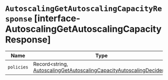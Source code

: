 # `AutoscalingGetAutoscalingCapacityResponse` [interface-AutoscalingGetAutoscalingCapacityResponse]

| Name | Type | Description |
| - | - | - |
| `policies` | Record<string, [AutoscalingGetAutoscalingCapacityAutoscalingDeciders](./AutoscalingGetAutoscalingCapacityAutoscalingDeciders.md)> | &nbsp; |
